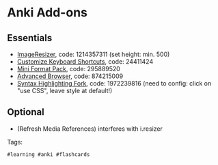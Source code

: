 # Anki Add-ons


## Essentials

* [ImageResizer], code: 1214357311 (set height: min. 500)
* [Customize Keyboard Shortcuts], code: 24411424
* [Mini Format Pack], code: 295889520
* [Advanced Browser], code: 874215009
* [Syntax Highlighting Fork], code: 1972239816 (need to config: click on "use CSS", leave style at default!)

## Optional

* (Refresh Media References) interferes with i.resizer

[ImageResizer]: <https://ankiweb.net/shared/info/1214357311>
[Customize Keyboard Shortcuts]: <https://ankiweb.net/shared/info/24411424>
[Mini Format Pack]: <https://ankiweb.net/shared/info/295889520>
[Advanced Browser]: <https://ankiweb.net/shared/info/874215009>
[Syntax Highlighting Fork]: <https://ankiweb.net/shared/info/1972239816>

Tags:

    #learning #anki #flashcards
